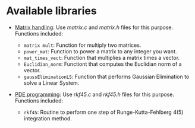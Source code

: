 # Available libraries
+ <ins>Matrix handling</ins>: Use  *matrix.c* and *matrix.h* files for this purpose. Functions included:
  + `matrix mult`: Function for multiply two matrices.
  + `power_mat`: Function to power a matrix to any integer you want.
  + `mat_times_vect`: Function that multiplies a matrix times a vector.
  + `Euclidian_norm`: Functiont that computes the Euclidian norm of a vector.
  + `gaussEliminationLS`: Function that performs Gaussian Elimination to solve a Linear System.

+ <ins>PDE programming</ins>: Use  *rkf45.c* and *rkf45.h* files for this purpose. Functions included:
  + `rkf45`: Routine to perform one step of Runge-Kutta-Fehlberg 4(5) integration method.
